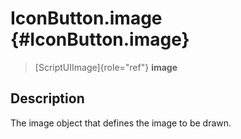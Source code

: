 IconButton.image {#IconButton.image}
================

> [ScriptUIImage]{role="ref"} **image**

Description
-----------

The image object that defines the image to be drawn.
